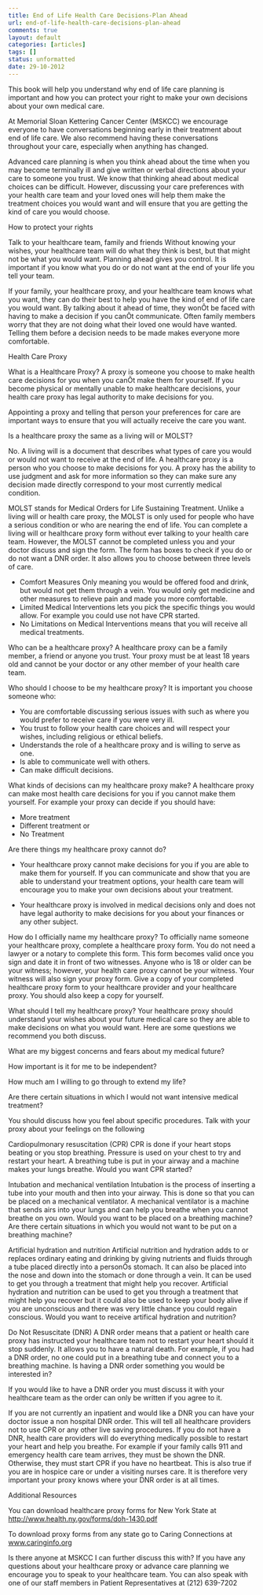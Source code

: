 ```yaml
---
title: End of Life Health Care Decisions-Plan Ahead
url: end-of-life-health-care-decisions-plan-ahead
comments: true
layout: default
categories: [articles]
tags: []
status: unformatted 
date: 29-10-2012
---
```

This book will help you understand why end of life care planning is important and how you can protect your right to make your own decisions about your own medical care. 

At Memorial Sloan Kettering Cancer Center (MSKCC) we encourage everyone to have conversations beginning early in their treatment about end of life care. We also recommend having these conversations throughout your care, especially when anything has changed. 

Advanced care planning is when you think ahead about the time when you may become terminally ill and give written or verbal directions about your care to someone you trust. We know that thinking ahead about medical choices can be difficult. However, discussing your care preferences with your health care team and your loved ones will help them make the treatment choices you would want and will ensure that you are getting the kind of care you would choose. 

How to protect your rights

Talk to your healthcare team, family and friends
Without knowing your wishes, your healthcare team will do what they think is best, but that might not be what you would want. Planning ahead gives you control. It is important if you know what you do or do not want at the end of your life you tell your team. 

If your family, your healthcare proxy, and your healthcare team knows what you want, they can do their best to help you have the kind of end of life care you would want. By talking about it ahead of time, they wonÕt be faced with having to make a decision if you canÕt communicate. Often family members worry that they are not doing what their loved one would have wanted. Telling them before a decision needs to be made makes everyone more comfortable. 

Health Care Proxy

What is a Healthcare Proxy?
A proxy is someone you choose to make health care decisions for you when you canÕt make them for yourself. If you become physical or mentally unable to make healthcare decisions, your health care proxy has legal authority to make decisions for you. 

Appointing a proxy and telling that person your preferences for care are important ways to ensure that you will actually receive the care you want. 

 Is a healthcare proxy the same as a living will or MOLST?

No. A living will is a document that describes what types of care you would or would not want to receive at the end of life. A healthcare proxy is a person who you choose to make decisions for you. A proxy has the ability to use judgment and ask for more information so they can make sure any decision made directly correspond to your most currently medical condition.

MOLST stands for Medical Orders for Life Sustaining Treatment. Unlike a living will or health care proxy, the MOLST is only used for people who have a serious condition or who are nearing the end of life. You can complete a living will or healthcare proxy form without ever talking to your health care team. However, the MOLST cannot be completed unless you and your doctor discuss and sign the form. The form has boxes to check if you do or do not want a DNR order. It also allows you to choose between three levels of care.
* Comfort Measures Only meaning you would be offered food and drink, but would not get them through a vein. You would only get medicine and other measures to relieve pain and made you more comfortable.
* Limited Medical Interventions lets you pick the specific things you would allow. For example you could use not have CPR started.
* No Limitations on Medical Interventions means that you will receive all medical treatments. 


Who can be a healthcare proxy?
A healthcare proxy can be a family member, a friend or anyone you trust.  Your proxy must be at least 18 years old and cannot be your doctor or any other member of your health care team. 

Who should I choose to be my healthcare proxy?
It is important you choose someone who:
* You are comfortable discussing serious issues with such as where you would prefer to receive care if you were very ill. 
* You trust to follow your health care choices and will respect your wishes, including religious or ethical beliefs. 
* Understands the role of a healthcare proxy and is willing to serve as one.
* Is able to communicate well with others.
* Can make difficult decisions.

What kinds of decisions can my healthcare proxy make?
 A healthcare proxy can make most health care decisions for you if you cannot make them yourself. For example your proxy can decide if you should have:
* More treatment
* Different treatment or
* No Treatment

Are there things my healthcare proxy cannot do?
* Your healthcare proxy cannot make decisions for you if you are able to make them for yourself. If you can communicate and show that you are able to understand your treatment options, your health care team will encourage you to make your own decisions about your treatment. 

* Your healthcare proxy is involved in medical decisions only and does not have legal authority to make decisions for you about your finances or any other subject.

How do I officially name my healthcare proxy?
To officially name someone your healthcare proxy, complete a healthcare proxy form. You do not need a lawyer or a notary to complete this form.  This form becomes valid once you sign and date it in front of two witnesses. Anyone who is 18 or older can be your witness; however, your health care proxy cannot be your witness. Your witness will also sign your proxy form.  Give a copy of your completed healthcare proxy form to your healthcare provider and your healthcare proxy. You should also keep a copy for yourself. 


What should I tell my healthcare proxy?
Your healthcare proxy should understand your wishes about your future medical care so they are able to make decisions on what you would want.  Here are some questions we recommend you both discuss.

What are my biggest concerns and fears about my medical future?



How important is it for me to be independent? 



How much am I willing to go through to extend my life?



Are there certain situations in which I would not want intensive medical treatment?




You should discuss how you feel about specific procedures. Talk with your proxy about your feelings on the following 

Cardiopulmonary resuscitation (CPR)
CPR is done if your heart stops beating or you stop breathing. Pressure is used on your chest to try and restart your heart. A breathing tube is put in your airway and a machine makes your lungs breathe. Would you want CPR started?




Intubation and mechanical ventilation
Intubation is the process of inserting a tube into your mouth and then into your airway. This is done so that you can be placed on a mechanical ventilator. A mechanical ventilator is a machine that sends airs into your lungs and can help you breathe when you cannot breathe on you own.  Would you want to be placed on a breathing machine? Are there certain situations in which you would not want to be put on a breathing machine? 





Artificial hydration and nutrition
Artificial nutrition and hydration adds to or replaces ordinary eating and drinking by giving nutrients and fluids through a tube placed directly into a personÕs stomach. It can also be placed into the nose and down into the stomach or done through a vein.  It can be used to get you through a treatment that might help you recover. Artificial hydration and nutrition can be used to get you through a treatment that might help you recover but it could also be used to keep your body alive if you are unconscious and there was very little chance you could regain conscious. Would you want to receive artifical hydration and nutrition?




Do Not Resuscitate (DNR) 
A DNR order means that a patient or health care proxy has instructed your healthcare team not to restart your heart should it stop suddenly. It allows you to have a natural death.  For example, if you had a DNR order, no one could put in a breathing tube and connect you to a breathing machine. Is having a DNR order something you would be interested in? 




If you would like to have a DNR order you must discuss it with your healthcare team as the order can only be written if you agree to it.

If you are not currently an inpatient and would like a DNR you can have your doctor issue a non hospital DNR order. This will tell all healthcare providers not to use CPR or any other live saving procedures. If you do not have a DNR, health care providers will do everything medically possible to restart your heart and help you breathe. For example if your family calls 911 and emergency health care team arrives, they must be shown the DNR. Otherwise, they must start CPR if you have no heartbeat. This is also true if you are in hospice care or under a visiting nurses care. It is therefore very important your proxy knows where your DNR order is at all times. 


Additional Resources 

You can download healthcare proxy forms for New York State at
 http://www.health.ny.gov/forms/doh-1430.pdf


To download proxy forms from any state go to Caring Connections at www.caringinfo.org 

Is there anyone at MSKCC I can further discuss this with?
If you have any questions about your healthcare proxy or advance care planning we encourage you to speak to your healthcare team. You can also speak with one of our staff members in Patient Representatives at (212) 639-7202

